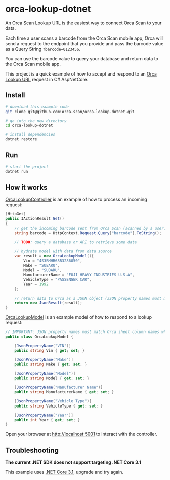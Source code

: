 # orca-lookup-dotnet

An Orca Scan Lookup URL is the easiest way to connect Orca Scan to your data.

Each time a user scans a barcode from the Orca Scan mobile app, Orca will send a request to the endpoint that you provide and pass the barcode value as a Query String `?barcode=0123456`.

You can use the barcode value to query your database and return data to the Orca Scan mobile app.

This project is a quick example of how to accept and respond to an [Orca Lookup URL](https://orcascan.com/docs/api/lookup-url) request in C# AspNetCore.

## Install

```bash
# download this example code
git clone git@github.com:orca-scan/orca-lookup-dotnet.git

# go into the new directory
cd orca-lookup-dotnet

# install dependencies
dotnet restore
```

## Run

```bash
# start the project
dotnet run
```

## How it works

[OrcaLookupController](/Controllers/OrcaLookupController.cs) is an example of how to process an incoming request:

```csharp
[HttpGet]
public IActionResult Get()
{
    // get the incoming barcode sent from Orca Scan (scanned by a user)
    string barcode = HttpContext.Request.Query["barcode"].ToString();

    // TODO: query a database or API to retrieve some data

    // hydrate model with data from data source
    var result = new OrcaLookupModel(){
        Vin = "4S3BMHB68B3286050",
        Make = "SUBARU",
        Model = "SUBARU",
        ManufacturerName = "FUJI HEAVY INDUSTRIES U.S.A",
        VehicleType = "PASSENGER CAR",
        Year = 1992
    };

    // return data to Orca as a JSON object (JSON property names must match orca sheet column names!)
    return new JsonResult(result);
}
```

[OrcaLookupModel](/Models/OrcaLookupModel.cs) is an example model of how to respond to a lookup request:

```csharp
// IMPORTANT: JSON property names must match Orca sheet column names when serialised
public class OrcaLookupModel {

    [JsonPropertyName("VIN")]
    public string Vin { get; set; }

    [JsonPropertyName("Make")]
    public string Make { get; set; }

    [JsonPropertyName("Model")]
    public string Model { get; set; }

    [JsonPropertyName("Manufacturer Name")]
    public string ManufacturerName { get; set; }

    [JsonPropertyName("Vehicle Type")]
    public string VehicleType { get; set; }

    [JsonPropertyName("Year")]
    public int Year { get; set; }
}
```

Open your browser at [http://localhost:5001](http://localhost:5001) to interact with the controller.

## Troubleshooting

**The current .NET SDK does not support targeting .NET Core 3.1**

This example uses [.NET Core 3.1](https://dotnet.microsoft.com/download/dotnet-core/3.1), upgrade and try again.

